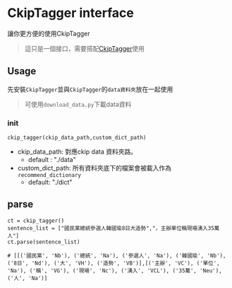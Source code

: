# CkipTagger interface
讓你更方便的使用CkipTagger
> 這只是一個接口，需要搭配[CkipTagger](https://github.com/ckiplab/ckiptagger)使用
## Usage
先安裝`CkipTagger`並與`CkipTagger`的`data資料夾`放在一起使用
> 可使用`download_data.py`下載data資料
### init 
```
ckip_tagger(ckip_data_path,custom_dict_path)
```
- ckip_data_path: 對應ckip data 資料夾路。
    - default : "./data"
- custom_dict_path: 所有資料夾底下的檔案會被載入作為`recommend_dictionary`
    - default: "./dict"
## parse
```
ct = ckip_tagger()
sentence_list = ["國民黨總統參選人韓國瑜8日大造勢","，主辦單位稱現場湧入35萬人"]
ct.parse(sentence_list)

# [[('國民黨', 'Nb'), ('總統', 'Na'), ('參選人', 'Na'), ('韓國瑜', 'Nb'), ('8日', 'Nd'), ('大', 'VH'), ('造勢', 'VB')],[('主辦', 'VC'), ('單位', 'Na'), ('稱', 'VG'), ('現場', 'Nc'), ('湧入', 'VCL'), ('35萬', 'Neu'), ('人', 'Na')]
```